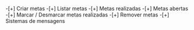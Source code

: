 -[+] Criar metas
-[+] Listar metas
    -[+] Metas realizadas
    -[+] Metas abertas
-[+] Marcar / Desmarcar metas realizadas
-[+] Remover metas
-[+] Sistemas de mensagens
